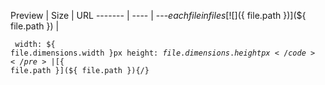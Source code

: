 
Preview | Size | URL
------- | ---- | ---$each{ file in files }
[![](${ file.path })](${ file.path }) | <pre><code>
width: ${ file.dimensions.width }px
height: ${ file.dimensions.height }px
</code></pre> | [${ file.path }](${ file.path }){/}
